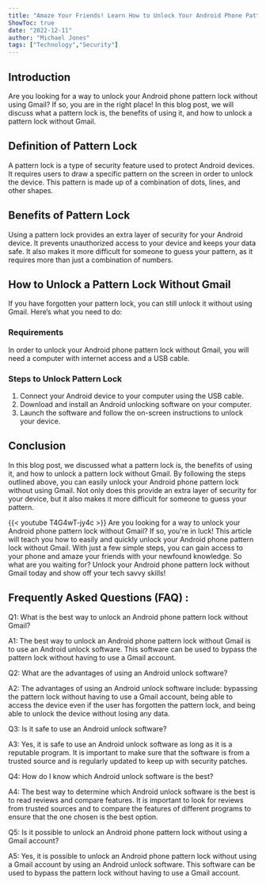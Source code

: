 ```yaml
---
title: "Amaze Your Friends! Learn How to Unlock Your Android Phone Pattern Lock Without Gmail!"
ShowToc: true 
date: "2022-12-11"
author: "Michael Jones" 
tags: ["Technology","Security"]
---
```

## Introduction 
Are you looking for a way to unlock your Android phone pattern lock without using Gmail? If so, you are in the right place! In this blog post, we will discuss what a pattern lock is, the benefits of using it, and how to unlock a pattern lock without Gmail. 

## Definition of Pattern Lock
A pattern lock is a type of security feature used to protect Android devices. It requires users to draw a specific pattern on the screen in order to unlock the device. This pattern is made up of a combination of dots, lines, and other shapes. 

## Benefits of Pattern Lock
Using a pattern lock provides an extra layer of security for your Android device. It prevents unauthorized access to your device and keeps your data safe. It also makes it more difficult for someone to guess your pattern, as it requires more than just a combination of numbers. 

## How to Unlock a Pattern Lock Without Gmail
If you have forgotten your pattern lock, you can still unlock it without using Gmail. Here’s what you need to do: 

### Requirements
In order to unlock your Android phone pattern lock without Gmail, you will need a computer with internet access and a USB cable. 

### Steps to Unlock Pattern Lock
1. Connect your Android device to your computer using the USB cable.
2. Download and install an Android unlocking software on your computer.
3. Launch the software and follow the on-screen instructions to unlock your device.

## Conclusion
In this blog post, we discussed what a pattern lock is, the benefits of using it, and how to unlock a pattern lock without Gmail. By following the steps outlined above, you can easily unlock your Android phone pattern lock without using Gmail. Not only does this provide an extra layer of security for your device, but it also makes it more difficult for someone to guess your pattern.

{{< youtube T4G4wT-jy4c >}} 
Are you looking for a way to unlock your Android phone pattern lock without Gmail? If so, you're in luck! This article will teach you how to easily and quickly unlock your Android phone pattern lock without Gmail. With just a few simple steps, you can gain access to your phone and amaze your friends with your newfound knowledge. So what are you waiting for? Unlock your Android phone pattern lock without Gmail today and show off your tech savvy skills!

## Frequently Asked Questions (FAQ) :
Q1: What is the best way to unlock an Android phone pattern lock without Gmail?

A1: The best way to unlock an Android phone pattern lock without Gmail is to use an Android unlock software. This software can be used to bypass the pattern lock without having to use a Gmail account.

Q2: What are the advantages of using an Android unlock software?

A2: The advantages of using an Android unlock software include: bypassing the pattern lock without having to use a Gmail account, being able to access the device even if the user has forgotten the pattern lock, and being able to unlock the device without losing any data.

Q3: Is it safe to use an Android unlock software?

A3: Yes, it is safe to use an Android unlock software as long as it is a reputable program. It is important to make sure that the software is from a trusted source and is regularly updated to keep up with security patches.

Q4: How do I know which Android unlock software is the best?

A4: The best way to determine which Android unlock software is the best is to read reviews and compare features. It is important to look for reviews from trusted sources and to compare the features of different programs to ensure that the one chosen is the best option.

Q5: Is it possible to unlock an Android phone pattern lock without using a Gmail account?

A5: Yes, it is possible to unlock an Android phone pattern lock without using a Gmail account by using an Android unlock software. This software can be used to bypass the pattern lock without having to use a Gmail account.



